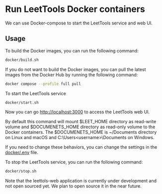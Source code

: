 # Run LeetTools Docker containers

We can use Docker-compose to start the LeetTools service and web UI.

## Usage

To build the Docker images, you can run the following command:
```bash
docker/build.sh
```

If you do not want to build the Docker images, you can pull the latest images from the 
Docker Hub by running the following command:
```bash
docker compose --profile full pull
```

To start the LeetTools service 
```bash
docker/start.sh
```

Now you can go [http://localhost:3000](http://localhost:3000) to access the LeetTools web UI.

By default this command will mount $LEET_HOME directory as read-write volume and 
$DOCUMENETS_HOME directory as read-only volume to the Docker containers. The $DOCUMENETS_HOME
is ~/Documents directory on Linux and macOS and C:\Users\<username>\Documents on Windows.

If you need to change these behaviors, you can change the settings in the 
[docker/.env](docker/.env) file.

To stop the LeetTools service, you can run the following command:
```bash
docker/stop.sh
```

Note that the leettols-web application is currently under development and not open sourced
yet. We plan to open source it in the near future.






